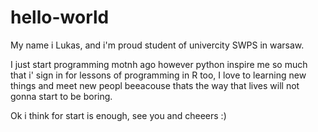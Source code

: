 # hello-world

My name i Lukas, and i'm proud student of univercity SWPS in warsaw.

I just start programming motnh ago however python inspire me so much that i' sign in for lessons of programming in R too,
I love to learning new things and meet new peopl beeacouse thats the way that lives will not gonna start to be boring.

Ok i think for start is enough, see you and cheeers :)
